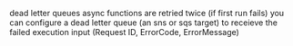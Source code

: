 dead letter queues
async functions are retried twice (if first run fails)
you can configure a dead letter queue (an sns or sqs target) to receieve the failed execution input
(Request ID, ErrorCode, ErrorMessage)

